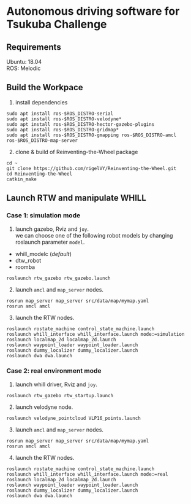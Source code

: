 # Autonomous driving software for Tsukuba Challenge

## Requirements
Ubuntu: 18.04  
ROS: Melodic

## Build the Workpace
1. install dependencies
```
sudo apt install ros-$ROS_DISTRO-serial
sudo apt install ros-$ROS_DISTRO-velodyne*
sudo apt install ros-$ROS_DISTRO-hector-gazebo-plugins
sudo apt install ros-$ROS_DISTRO-gridmap*
sudo apt install ros-$ROS_DISTRO-gmapping ros-$ROS_DISTRO-amcl ros-$ROS_DISTRO-map-server 
```

2. clone & build of Reinventing-the-Wheel package
```
cd ~
git clone https://github.com/rigelVY/Reinventing-the-Wheel.git
cd Reinventing-the-Wheel
catkin_make
```

## Launch RTW and manipulate WHILL

### Case 1: simulation mode
1. launch gazebo, Rviz and `joy`.  
we can choose one of the following robot models by changing roslaunch parameter `model`.
- whill_modelc (*default*)
- dtw_robot
- roomba
```
roslaunch rtw_gazebo rtw_gazebo.launch
```

2. launch `amcl` and `map_server` nodes.
```
rosrun map_server map_server src/data/map/mymap.yaml
rosrun amcl amcl
```

3. launch the RTW nodes.
```
roslaunch rostate_machine control_state_machine.launch
roslaunch whill_interface whill_interface.launch mode:=simulation
roslaunch localmap_2d localmap_2d.launch
roslaunch waypoint_loader waypoint_loader.launch
roslaunch dummy_localizer dummy_localizer.launch
roslaunch dwa dwa.launch
```

### Case 2: real environment mode
1. launch whill driver, Rviz and `joy`.  
```
roslaunch rtw_gazebo rtw_startup.launch 
```

2. launch velodyne node.
```
roslaunch velodyne_pointcloud VLP16_points.launch
```

3. launch `amcl` and `map_server` nodes.
```
rosrun map_server map_server src/data/map/mymap.yaml
rosrun amcl amcl
```

4. launch the RTW nodes.
```
roslaunch rostate_machine control_state_machine.launch
roslaunch whill_interface whill_interface.launch mode:=real
roslaunch localmap_2d localmap_2d.launch
roslaunch waypoint_loader waypoint_loader.launch
roslaunch dummy_localizer dummy_localizer.launch
roslaunch dwa dwa.launch
```
